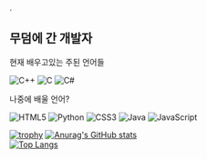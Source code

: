 .

## 무덤에 간 개발자

현재 배우고있는 주된 언어들 

 <img alt="C++" src="https://img.shields.io/badge/c++-%2300599C.svg?style=for-the-badge&logo=c%2B%2B&logoColor=white"/> <img alt="C" src="https://img.shields.io/badge/c-%2300599C.svg?style=for-the-badge&logo=c&logoColor=white"/> <img alt="C#" src="https://img.shields.io/badge/c%23-%23239120.svg?style=for-the-badge&logo=c-sharp&logoColor=white"/>

나중에 배울 언어?

<img alt="HTML5" src="https://img.shields.io/badge/html5-%23E34F26.svg?style=for-the-badge&logo=html5&logoColor=white"/> <img alt="Python" src="https://img.shields.io/badge/python-%2314354C.svg?style=for-the-badge&logo=python&logoColor=white"/> <img alt="CSS3" src="https://img.shields.io/badge/css3-%231572B6.svg?style=for-the-badge&logo=css3&logoColor=white"/> <img alt="Java" src="https://img.shields.io/badge/java-%23ED8B00.svg?style=for-the-badge&logo=java&logoColor=white"/> <img alt="JavaScript" src="https://img.shields.io/badge/javascript-%23323330.svg?style=for-the-badge&logo=javascript&logoColor=%23F7DF1E"/>

[![trophy](https://github-profile-trophy.vercel.app/?username=naixt1478&theme=onedark&count_private=true)](https://github.com/naixt1478)
[![Anurag's GitHub stats](https://github-readme-stats.vercel.app/api?username=naixt1478&show_icons=true&theme=onedark&hide_border=true)](https://github.com/naixt1478)  
[![Top Langs](https://github-readme-stats.vercel.app/api/top-langs/?username=naixt1478&theme=onedark&layout=default&hide=ZenScript&langs_count=6&hide_border=true)](https://github.com/naixt1478)
